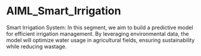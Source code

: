 # AIML_Smart_Irrigation

Smart Irrigation System: In this segment, we aim to build a predictive model for efficient irrigation management. By leveraging environmental data, the model will optimize water usage in agricultural fields, ensuring sustainability while reducing wastage.
